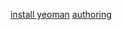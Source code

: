 [install yeoman](http://yeoman.io/learning/index.html)
[authoring](http://yeoman.io/authoring/index.html)